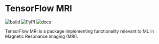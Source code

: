 # TensorFlow MRI

[![build](https://github.com/mrphys/tensorflow-mri/actions/workflows/build-package.yml/badge.svg)](https://github.com/mrphys/tensorflow-mri/actions/workflows/build-package.yml)
[![PyPI](https://badge.fury.io/py/tensorflow-mri.svg)](https://badge.fury.io/py/tensorflow-mri)
[![docs](https://img.shields.io/badge/api-reference-blue.svg)](https://mrphys.github.io/tensorflow-mri/)


TensorFlow MRI is a package implementing functionality relevant to ML in
Magnetic Resonance Imaging (MRI).
